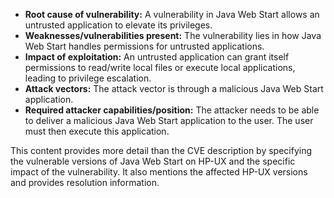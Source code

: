 - **Root cause of vulnerability:** A vulnerability in Java Web Start allows an untrusted application to elevate its privileges.
- **Weaknesses/vulnerabilities present:**  The vulnerability lies in how Java Web Start handles permissions for untrusted applications.
- **Impact of exploitation:** An untrusted application can grant itself permissions to read/write local files or execute local applications, leading to privilege escalation.
- **Attack vectors:**  The attack vector is through a malicious Java Web Start application.
- **Required attacker capabilities/position:** The attacker needs to be able to deliver a malicious Java Web Start application to the user. The user must then execute this application.

This content provides more detail than the CVE description by specifying the vulnerable versions of Java Web Start on HP-UX and the specific impact of the vulnerability. It also mentions the affected HP-UX versions and provides resolution information.